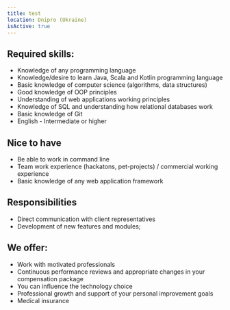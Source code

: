 ```yaml
---
title: test
location: Dnipro (Ukraine)
isActive: true
---
```


## Required skills:

- Knowledge of any programming language
- Knowledge/desire to learn Java, Scala and Kotlin programming language
- Basic knowledge of computer science (algorithms, data structures)
- Good knowledge of OOP principles
- Understanding of web applications working principles
- Knowledge of SQL and understanding how relational databases work
- Basic knowledge of Git
- English - Intermediate or higher

## Nice to have

- Be able to work in command line
- Team work experience (hackatons, pet-projects) / commercial working experience
- Basic knowledge of any web application framework

## Responsibilities

- Direct communication with client representatives
- Development of new features and modules;

## We offer:

- Work with motivated professionals
- Continuous performance reviews and appropriate changes in your compensation
  package
- You can influence the technology choice
- Professional growth and support of your personal improvement goals
- Medical insurance
